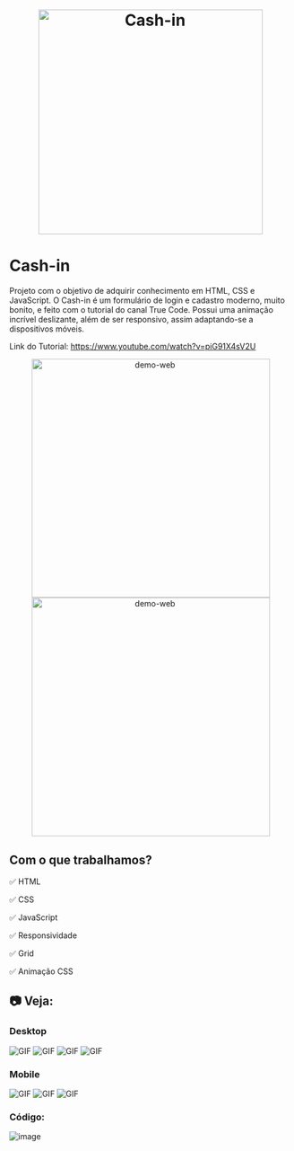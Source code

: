 <h1 align="center">
    <img alt="Cash-in" src="./github/logo.png" width="400" />
</h1>

# Cash-in 
Projeto com o objetivo de adquirir conhecimento em HTML, CSS e JavaScript. 
O Cash-in é um formulário de login e cadastro moderno, muito bonito, e feito com o tutorial do canal True Code. Possui uma animação incrível deslizante, além de ser responsivo, assim adaptando-se a dispositivos móveis.

Link do Tutorial: https://www.youtube.com/watch?v=piG91X4sV2U


<div align="center" >
  <img src="./github/desktop.png" alt="demo-web" height="425">
  <img src="./github/mobile.png" alt="demo-web" height="425">
</div>

## Com o que trabalhamos? 
✅ HTML

✅ CSS

✅ JavaScript

✅ Responsividade

✅ Grid

✅ Animação CSS

## :camera: Veja:

### Desktop
![GIF](github/cash-in.gif)
![GIF](github/cash-in2.gif)
![GIF](github/cash-in3.gif)
![GIF](github/cash-in4.gif)


### Mobile
![GIF](github/cash-in5.gif)
![GIF](github/cash-in6.gif)
![GIF](github/cash-in7.gif)


### Código:
![image](github/codigo.JPG)





